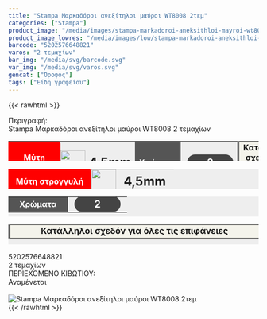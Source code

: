 ```yaml
---
title: "Stampa Μαρκαδόροι ανεξίτηλοι μαύροι WT8008 2τεμ"
categories: ["Stampa"]
product_image: "/media/images/stampa-markadoroi-aneksithloi-mayroi-wt8008-2tem.jpg"
product_image_lowres: "/media/images/low/stampa-markadoroi-aneksithloi-mayroi-wt8008-2tem.jpg"
barcode: "5202576648821"
varos: "2 τεμαχίων"
bar_img: "/media/svg/barcode.svg"
var_img: "/media/svg/varos.svg"
gencat: ["Όροφος"]
tags: ["Είδη γραφείου"]
---
```

{{< rawhtml >}}

<div class="sload661"><div class="product"><div id="sistatika">Περιγραφή:</div><div class="alltext">Stampa Μαρκαδόροι ανεξίτηλοι μαύροι WT8008 2 τεμαχίων</div><div class="miti"><table style="border-collapse:collapse;width:100%;height:40px;margin-left:auto;margin-right:auto;background:#eee" border="0" cellpadding="10px"><tbody><tr><td style="text-align:center;width:25.848%;background-color:red;border-radius:0 6px 6px 0"><span style="color:#fff"><strong>Μύτη στρογγυλή</strong></span></td><td style="width:6.87179%;text-align:left;vertical-align:middle;padding:0" scope="row"><img class="svam sp0" style="width:50px" src="/media/icons/mitibig.svg" alt="" width="64" height="50"></td><td style="width:7.22621%;text-align:center"><strong><span style="font-size:25px">4,5mm</span></strong></td><td style="width:11.6711%;background-color:#555;text-align:center"><span style="color:#fff"><strong>Χρώματα</strong></span></td><td style="width:20%;text-align:center"><span style="color:#fff;font-size:20px;padding:0"><strong>&nbsp;<span style="background-color:#444;border-radius:50px;padding:4px 40px">2</span></strong></span></td><td style="width:31.8486%;text-align:center;background-color:#f4f3eb;border-left:4px solid #666"><strong>Κατάλληλοι σχεδόν για όλες τις επιφάνειες</strong></td></tr></tbody></table></div><div class="miti2"><table style="margin-bottom:5px;border-collapse:collapse;width:100%;height:40px;margin-left:auto;margin-right:auto;background:#eee" border="0" cellpadding="10px"><tbody><tr><td style="text-align:center;width:50%;background-color:red;border-radius:0 6px 6px 0"><span style="color:#fff"><strong>Μύτη στρογγυλή</strong></span></td><td style="width:15%;padding:0;text-align:left;vertical-align:middle" scope="row"><img class="svam sp0" style="width:50px" src="/media/icons/mitibig.svg" alt="" width="64" height="50"></td><td style="width:35%;text-align:center"><strong><span style="font-size:25px">4,5mm</span></strong></td></tr></tbody></table><table style="margin-bottom:5px;border-collapse:collapse;width:100%;height:40px;margin-left:auto;margin-right:auto;background:#eee" border="0" cellpadding="10px"><tbody><tr><td style="width:50%;background-color:#555;text-align:center"><span style="color:#fff"><strong>Χρώματα</strong></span></td><td style="width:50%;text-align:center"><span style="color:#fff;font-size:20px;padding:0"><strong>&nbsp;<span style="background-color:#444;border-radius:50px;padding:4px 40px">2</span>&nbsp;</strong></span></td></tr></tbody></table><table style="border-collapse:collapse;width:100%;height:40px;margin-left:auto;margin-right:auto;background:#eee" border="0" cellpadding="10px"><tbody><tr><td style="width:50%;background-color:#f4f3eb;text-align:center;border-left:4px solid #666"><span style="font-size:17px"><strong>Κατάλληλοι σχεδόν για όλες τις επιφάνειες</strong></span></td></tr></tbody></table></div><div class="keno"></div><div id="barcode"><div id="barimage1"></div><span id="bartext">5202576648821</span></div><div id="varos"><div id="temimg"></div><span id="varostext">2 τεμαχίων</span></div><div id="kivotio">ΠΕΡΙΕΧΟΜΕΝΟ ΚΙΒΩΤΙΟΥ:<br>Αναμένεται</div><br><div class="pimg"><img alt="Stampa Μαρκαδόροι ανεξίτηλοι μαύροι WT8008 2τεμ" title="Stampa Μαρκαδόροι ανεξίτηλοι μαύροι WT8008 2τεμ" src="/media/images/stampa-markadoroi-aneksithloi-mayroi-wt8008-2tem.jpg"></div></div></div>
{{< /rawhtml >}}



